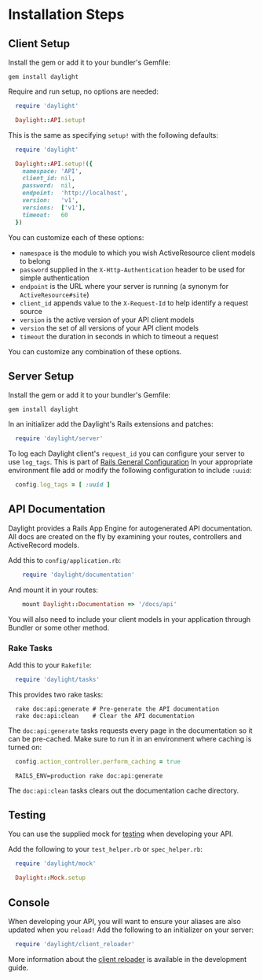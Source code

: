# Installation Steps

## Client Setup

Install the gem or add it to your bundler's Gemfile:

    gem install daylight

Require and run setup, no options are needed:

  ````ruby
    require 'daylight'

    Daylight::API.setup!
  ````

This is the same as specifying `setup!` with the following defaults:

  ````ruby
    require 'daylight'

    Daylight::API.setup!({
      namespace: 'API',
      client_id: nil,
      password:  nil,
      endpoint:  'http://localhost',
      version:   'v1',
      versions:  ['v1'],
      timeout:   60
    })
  ````

You can customize each of these options:
* `namespace` is the module to which you wish ActiveResource client models to belong
* `password` supplied in the `X-Http-Authentication` header to be used for simple authentication
* `endpoint` is the URL where your server is running (a synonym for `ActiveResource#site`)
* `client_id` appends value to the `X-Request-Id` to help identify a request source
* `version` is the active version of your API client models
* `version` the set of all versions of your API client models
* `timeout` the duration in seconds in which to timeout a request

You can customize any combination of these options.

## Server Setup

Install the gem or add it to your bundler's Gemfile:

    gem install daylight

In an initializer add the Daylight's Rails extensions and patches:

  ````ruby
    require 'daylight/server'
  ````
To log each Daylight client's `request_id` you can configure your server
to use `log_tags`.  This is part of
[Rails General Configuration](http://guides.rubyonrails.org/configuring.html#rails-general-configuration)
In your appropriate environment file add or modify the following
configuration to include `:uuid`:

  ````ruby
    config.log_tags = [ :uuid ]
  ````

## API Documentation

Daylight provides a Rails App Engine for autogenerated API documentation. All
docs are created on the fly by examining your routes, controllers and
ActiveRecord models.

Add this to `config/application.rb`:

  ````ruby
      require 'daylight/documentation'
  ````

And mount it in your routes:

  ````ruby
      mount Daylight::Documentation => '/docs/api'
  ````

You will also need to include your client models in your application through
Bundler or some other method.

### Rake Tasks

Add this to your `Rakefile`:

  ```ruby
    require 'daylight/tasks'
  ```

This provides two rake tasks:

  ````
    rake doc:api:generate # Pre-generate the API documentation
    rake doc:api:clean    # Clear the API documentation
  ````

The `doc:api:generate` tasks requests every page in the documentation so it can
be pre-cached.  Make sure to run it in an environment where caching is turned
on:

  ````ruby
    config.action_controller.perform_caching = true
  ````

  ````
    RAILS_ENV=production rake doc:api:generate
  ````

The `doc:api:clean` tasks clears out the documentation cache directory.


## Testing

You can use the supplied mock for [testing](testing.md) when developing your
API.

Add the following to your `test_helper.rb` or `spec_helper.rb`:

  ````ruby
    require 'daylight/mock'

    Daylight::Mock.setup
  ````

## Console

When developing your API, you will want to ensure your aliases are also updated
when you `reload!` Add the following to an initializer on your server:

  ````ruby
    require 'daylight/client_reloader'
  ````

More information about the [client reloader](develop.md#client-reloader) is
available in the development guide.
